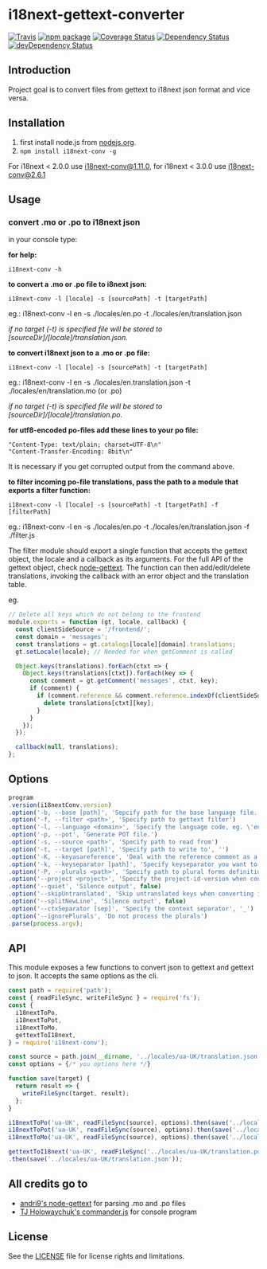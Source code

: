 # i18next-gettext-converter

[![Travis][build-badge]][build]
[![npm package][npm-badge]][npm]
[![Coverage Status][coveralls-badge]][coveralls]
[![Dependency Status][dependency-status-badge]][dependency-status]
[![devDependency Status][dev-dependency-status-badge]][dev-dependency-status]

## Introduction

Project goal is to convert files from gettext to i18next json format and vice versa.

## Installation

1. first install node.js from [nodejs.org](http://nodejs.org/).
2. `npm install i18next-conv -g`

For i18next < 2.0.0 use i18next-conv@1.11.0, for i18next < 3.0.0 use i18next-conv@2.6.1

## Usage

### convert .mo or .po to i18next json

in your console type:


__for help:__

````
i18next-conv -h
````

__to convert a .mo or .po file to i8next json:__

````
i18next-conv -l [locale] -s [sourcePath] -t [targetPath]
````

eg.: i18next-conv -l en -s ./locales/en.po -t ./locales/en/translation.json


_if no target (-t) is specified file will be stored to [sourceDir]/[locale]/translation.json._

__to convert i18next json to a .mo or .po file:__

````
i18next-conv -l [locale] -s [sourcePath] -t [targetPath]
````

eg.: i18next-conv -l en -s ./locales/en.translation.json -t ./locales/en/translation.mo (or .po)

_if no target (-t) is specified file will be stored to [sourceDir]/[locale]/translation.po._


__for utf8-encoded po-files add these lines to your po file:__

````
"Content-Type: text/plain; charset=UTF-8\n"
"Content-Transfer-Encoding: 8bit\n"
````

It is necessary if you get corrupted output from the command above.

__to filter incoming po-file translations, pass the path to a module that exports a filter function:__

````
i18next-conv -l [locale] -s [sourcePath] -t [targetPath] -f [filterPath]
````

eg.: i18next-conv -l en -s ./locales/en.po -t ./locales/en/translation.json -f ./filter.js

The filter module should export a single function that accepts the gettext object, the locale and a callback
as its arguments. For the full API of the gettext object, check [node-gettext](https://github.com/alexanderwallin/node-gettext).
The function can then add/edit/delete translations, invoking the callback with an error object and the
translation table.

eg.

```javascript
// Delete all keys which do not belong to the frontend
module.exports = function (gt, locale, callback) {
  const clientSideSource = '/frontend/';
  const domain = 'messages';
  const translations = gt.catalogs[locale][domain].translations;
  gt.setLocale(locale); // Needed for when getComment is called

  Object.keys(translations).forEach(ctxt => {
    Object.keys(translations[ctxt]).forEach(key => {
      const comment = gt.getComment('messages', ctxt, key);
      if (comment) {
        if (comment.reference && comment.reference.indexOf(clientSideSource) === -1) {
          delete translations[ctxt][key];
        }
      }
    });
  });

  callback(null, translations);
};
```

## Options

```js
program
.version(i18nextConv.version)
.option('-b, --base [path]', 'Sepcify path for the base language file. only take effect with -K option', '')
.option('-f, --filter <path>', 'Specify path to gettext filter')
.option('-l, --language <domain>', 'Specify the language code, eg. \'en\'')
.option('-p, --pot', 'Generate POT file.')
.option('-s, --source <path>', 'Specify path to read from')
.option('-t, --target [path]', 'Specify path to write to', '')
.option('-K, --keyasareference', 'Deal with the reference comment as a key', false)
.option('-k, --keyseparator [path]', 'Specify keyseparator you want to use, defaults to ##', '##')
.option('-P, --plurals <path>', 'Specify path to plural forms definitions')
.option('--project <project>', 'Specify the project-id-version when converting json to gettext')
.option('--quiet', 'Silence output', false)
.option('--skipUntranslated', 'Skip untranslated keys when converting into json', false)
.option('--splitNewLine', 'Silence output', false)
.option('--ctxSeparator [sep]', 'Specify the context separator', '_')
.option('--ignorePlurals', 'Do not process the plurals')
.parse(process.argv);
```

## API

This module exposes a few functions to convert json to gettext and gettext to json. It accepts the same options as the cli.

```js
const path = require('path');
const { readFileSync, writeFileSync } = require('fs');
const {
  i18nextToPo,
  i18nextToPot,
  i18nextToMo,
  gettextToI18next,
} = require('i18next-conv');

const source = path.join(__dirname, '../locales/ua-UK/translation.json');
const options = {/* you options here */}

function save(target) {
  return result => {
    writeFileSync(target, result);
  };
}

i18nextToPo('ua-UK', readFileSync(source), options).then(save('../locales/ua-UK/translation.po'));
i18nextToPot('ua-UK', readFileSync(source), options).then(save('../locales/ua-UK/translation.pot'));
i18nextToMo('ua-UK', readFileSync(source), options).then(save('../locales/ua-UK/translation.mo'));

gettextToI18next('ua-UK', readFileSync('../locales/ua-UK/translation.po'), options)
.then(save('../locales/ua-UK/translation.json'));

```


## All credits go to

- [andri9's node-gettext](https://github.com/andris9/node-gettext) for parsing .mo and .po files
- [TJ Holowaychuk's commander.js](https://github.com/visionmedia/commander.js/) for console program

## License

See the [LICENSE](LICENSE.md) file for license rights and limitations.

[build-badge]: https://img.shields.io/travis/i18next/i18next-gettext-converter/master.svg?style=flat-square
[build]: https://travis-ci.org/i18next/i18next-gettext-converter

[npm-badge]: https://img.shields.io/npm/v/i18next-conv.svg?style=flat-square
[npm]: https://www.npmjs.org/package/i18next-conv

[coveralls-badge]: https://img.shields.io/coveralls/i18next/i18next-gettext-converter/master.svg?style=flat-square
[coveralls]: https://coveralls.io/r/i18next/i18next-gettext-converter

[dependency-status-badge]: https://david-dm.org/i18next/i18next-gettext-converter.svg?style=flat-square
[dependency-status]: https://david-dm.org/i18next/i18next-gettext-converter

[dev-dependency-status-badge]: https://david-dm.org/i18next/i18next-gettext-converter/dev-status.svg?style=flat-square
[dev-dependency-status]: https://david-dm.org/i18next/i18next-gettext-converter#info=devDependencies
